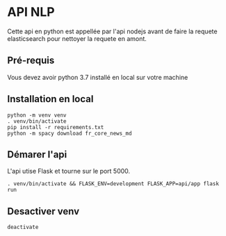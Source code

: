 # API NLP

Cette api en python est appellée par l'api nodejs avant de faire la requete elasticsearch
pour nettoyer la requete en amont.

## Pré-requis

Vous devez avoir python 3.7 installé en local sur votre machine

## Installation en local

```
python -m venv venv
. venv/bin/activate
pip install -r requirements.txt
python -m spacy download fr_core_news_md
```

## Démarer l'api

L'api utise Flask et tourne sur le port 5000.

```
. venv/bin/activate && FLASK_ENV=development FLASK_APP=api/app flask run
```

## Desactiver venv

```
deactivate
```
